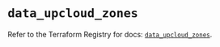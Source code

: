# `data_upcloud_zones`

Refer to the Terraform Registry for docs: [`data_upcloud_zones`](https://registry.terraform.io/providers/upcloudltd/upcloud/5.13.2/docs/data-sources/zones).
